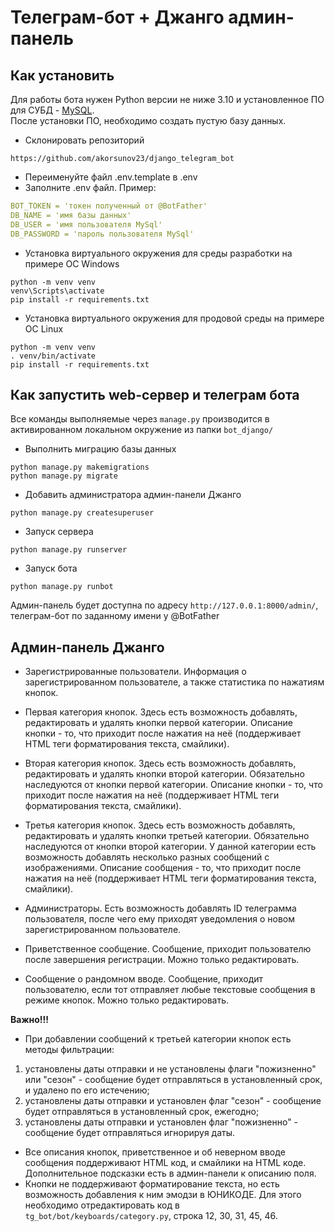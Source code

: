 # Телеграм-бот + Джанго админ-панель


## Как установить
Для работы бота нужен Python версии не ниже 3.10 и установленное ПО для СУБД - [MySQL](https://dev.mysql.com/downloads/).    
После установки ПО, необходимо создать пустую базу данных.

- Склонировать репозиторий
```shell
https://github.com/akorsunov23/django_telegram_bot
```
- Переименуйте файл .env.template в .env
- Заполните .env файл. Пример:  
```yaml
BOT_TOKEN = 'токен полученный от @BotFather'
DB_NAME = 'имя базы данных'
DB_USER = 'имя пользователя MySql'
DB_PASSWORD = 'пароль пользователя MySql'
```
- Установка виртуального окружения для среды разработки на примере ОС Windows
```shell
python -m venv venv
venv\Scripts\activate
pip install -r requirements.txt
```
- Установка виртуального окружения для продовой среды на примере ОС Linux
```shell
python -m venv venv
. venv/bin/activate
pip install -r requirements.txt
```
## Как запустить web-сервер и телеграм бота

Все команды выполняемые через `manage.py` производится в активированном локальном окружение из папки `bot_django/`

- Выполнить миграцию базы данных
```shell
python manage.py makemigrations
python manage.py migrate
```
- Добавить администратора админ-панели Джанго
```shell
python manage.py createsuperuser
```
- Запуск сервера
```shell
python manage.py runserver
```
- Запуск бота
```shell
python manage.py runbot
```

Админ-панель будет доступна по адресу `http://127.0.0.1:8000/admin/`, телеграм-бот по заданному имени у @BotFather


## Админ-панель Джанго

- Зарегистрированные пользователи. 
Информация о зарегистрированном пользователе, а также статистика по нажатиям кнопок.
- Первая категория кнопок. 
Здесь есть возможность добавлять, редактировать и удалять кнопки первой категории. 
Описание кнопки - то, что приходит после нажатия на неё 
(поддерживает HTML теги форматирования текста, смайлики).
- Вторая категория кнопок. 
Здесь есть возможность добавлять, редактировать и удалять кнопки второй категории. 
Обязательно наследуются от кнопки первой категории. 
Описание кнопки - то, что приходит после нажатия на неё 
(поддерживает HTML теги форматирования текста, смайлики).
- Третья категория кнопок. 
Здесь есть возможность добавлять, редактировать и удалять кнопки третьей категории. 
Обязательно наследуются от кнопки второй категории. 
У данной категории есть возможность добавлять несколько разных сообщений с изображениями.
Описание сообщения - то, что приходит после нажатия на неё (поддерживает HTML теги форматирования текста, смайлики).

- Администраторы. Есть возможность добавлять ID телеграмма пользователя, 
после чего ему приходят уведомления о новом зарегистрированном пользователе.
- Приветственное сообщение. 
Сообщение, приходит пользователю после завершения регистрации. Можно только редактировать.
- Сообщение о рандомном вводе. 
Сообщение, приходит пользователю, если тот отправляет любые текстовые сообщения в режиме кнопок. Можно только редактировать.

**Важно!!!**

- При добавлении сообщений к третьей категории кнопок есть методы фильтрации:
1. установлены даты отправки и не установлены флаги "пожизненно" или "сезон" - 
сообщение будет отправляться в установленный срок, и удалено по его истечению;
2. установлены даты отправки и установлен флаг "сезон" - 
сообщение будет отправляться в установленный срок, ежегодно;
3. установлены даты отправки и установлен флаг "пожизненно" - 
сообщение будет отправляться игнорируя даты.

- Все описания кнопок, приветственное и об неверном вводе сообщения поддерживают HTML код, и смайлики на HTML коде. 
Дополнительное подсказки есть в админ-панели к описанию поля.
- Кнопки не поддерживают форматирование текста, но есть возможность добавления к ним эмодзи в ЮНИКОДЕ.
Для этого необходимо отредактировать код в `tg_bot/bot/keyboards/category.py`, строка 12, 30, 31, 45, 46.

